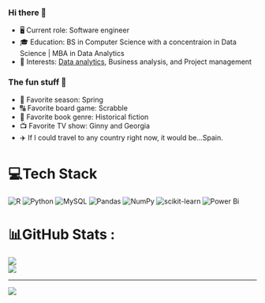 ### Hi there 👋

- 🖥️ Current role: Software engineer
- 🎓 Education: BS in Computer Science with a concentraion in Data Science | MBA in Data Analytics
- 👀 Interests: <a href="https://github.com/gordonav/data-analytics-portfolio">Data analytics</a>, Business analysis, and Project management

### The fun stuff 💃
- 🌸 Favorite season: Spring
- 🔠 Favorite board game: Scrabble
- 📜 Favorite book genre: Historical fiction
- 📺 Favorite TV show: Ginny and Georgia
- ✈️ If I could travel to any country right now, it would be...Spain.

# 💻Tech Stack
![R](https://img.shields.io/badge/RStudio-75AADB?style=for-the-badge&logo=RStudio&logoColor=white) ![Python](https://img.shields.io/badge/python-3670A0?style=for-the-badge&logo=python&logoColor=ffdd54) ![MySQL](https://img.shields.io/badge/mysql-%2300f.svg?style=for-the-badge&logo=mysql&logoColor=white) ![Pandas](https://img.shields.io/badge/pandas-%23150458.svg?style=for-the-badge&logo=pandas&logoColor=white) ![NumPy](https://img.shields.io/badge/numpy-%FF0000.svg?style=for-the-badge&logo=numpy&logoColor=white) ![scikit-learn](https://img.shields.io/badge/scikit--learn-%23F7931E.svg?style=for-the-badge&logo=scikit-learn&logoColor=white) ![Power Bi](https://img.shields.io/badge/power_bi-F2C811?style=for-the-badge&logo=powerbi&logoColor=black) 
# 📊GitHub Stats :
![](https://github-readme-streak-stats.herokuapp.com/?user=gordonav&theme=cobalt&hide_border=false)<br/>
![](https://github-readme-stats.vercel.app/api/top-langs/?username=gordonav&theme=cobalt&hide_border=false&include_all_commits=false&count_private=false&layout=compact)

---
[![](https://visitcount.itsvg.in/api?id=gordonav&icon=0&color=0)](https://visitcount.itsvg.in)

